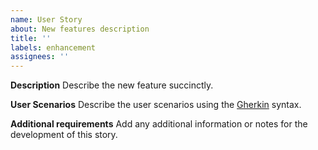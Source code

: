 ```yaml
---
name: User Story
about: New features description
title: ''
labels: enhancement
assignees: ''
---
```


**Description**
Describe the new feature succinctly.

**User Scenarios**
Describe the user scenarios using the [Gherkin](https://cucumber.io/docs/gherkin) syntax.

**Additional requirements**
Add any additional information or notes for the development of this story.
